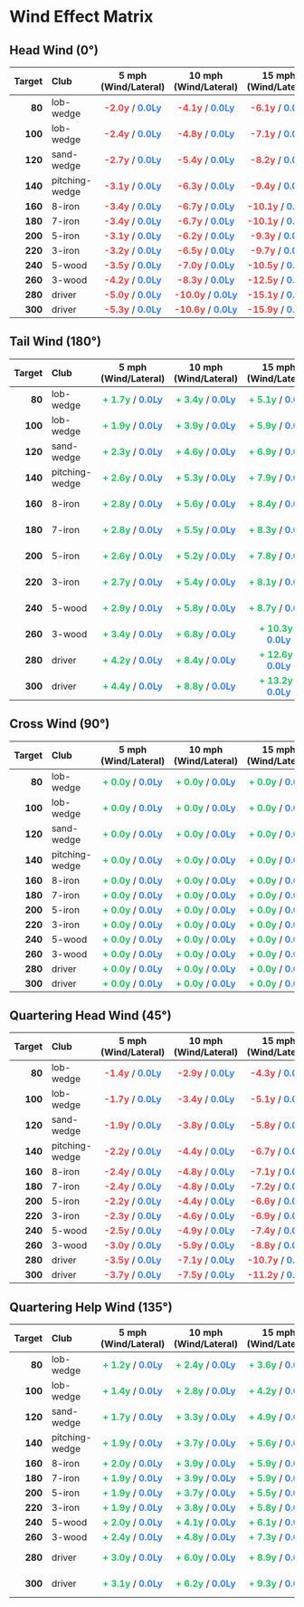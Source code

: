 # Wind Effect Matrix

## Head Wind (0°)

| Target | Club | 5 mph (Wind/Lateral) | 10 mph (Wind/Lateral) | 15 mph (Wind/Lateral) | 20 mph (Wind/Lateral) |
| ---: | :--- | :---: | :---: | :---: | :---: |
| **80** | lob-wedge | **<span style="color: #ef4444"> -2.0y</span>** / **<span style="color: #3b82f6"> 0.0Ly</span>** | **<span style="color: #ef4444"> -4.1y</span>** / **<span style="color: #3b82f6"> 0.0Ly</span>** | **<span style="color: #ef4444"> -6.1y</span>** / **<span style="color: #3b82f6"> 0.0Ly</span>** | **<span style="color: #ef4444"> -8.1y</span>** / **<span style="color: #3b82f6"> 0.0Ly</span>** |
| **100** | lob-wedge | **<span style="color: #ef4444"> -2.4y</span>** / **<span style="color: #3b82f6"> 0.0Ly</span>** | **<span style="color: #ef4444"> -4.8y</span>** / **<span style="color: #3b82f6"> 0.0Ly</span>** | **<span style="color: #ef4444"> -7.1y</span>** / **<span style="color: #3b82f6"> 0.0Ly</span>** | **<span style="color: #ef4444"> -9.5y</span>** / **<span style="color: #3b82f6"> 0.0Ly</span>** |
| **120** | sand-wedge | **<span style="color: #ef4444"> -2.7y</span>** / **<span style="color: #3b82f6"> 0.0Ly</span>** | **<span style="color: #ef4444"> -5.4y</span>** / **<span style="color: #3b82f6"> 0.0Ly</span>** | **<span style="color: #ef4444"> -8.2y</span>** / **<span style="color: #3b82f6"> 0.0Ly</span>** | **<span style="color: #ef4444">-10.9y</span>** / **<span style="color: #3b82f6"> 0.0Ly</span>** |
| **140** | pitching-wedge | **<span style="color: #ef4444"> -3.1y</span>** / **<span style="color: #3b82f6"> 0.0Ly</span>** | **<span style="color: #ef4444"> -6.3y</span>** / **<span style="color: #3b82f6"> 0.0Ly</span>** | **<span style="color: #ef4444"> -9.4y</span>** / **<span style="color: #3b82f6"> 0.0Ly</span>** | **<span style="color: #ef4444">-12.6y</span>** / **<span style="color: #3b82f6"> 0.0Ly</span>** |
| **160** | 8-iron | **<span style="color: #ef4444"> -3.4y</span>** / **<span style="color: #3b82f6"> 0.0Ly</span>** | **<span style="color: #ef4444"> -6.7y</span>** / **<span style="color: #3b82f6"> 0.0Ly</span>** | **<span style="color: #ef4444">-10.1y</span>** / **<span style="color: #3b82f6"> 0.0Ly</span>** | **<span style="color: #ef4444">-13.4y</span>** / **<span style="color: #3b82f6"> 0.0Ly</span>** |
| **180** | 7-iron | **<span style="color: #ef4444"> -3.4y</span>** / **<span style="color: #3b82f6"> 0.0Ly</span>** | **<span style="color: #ef4444"> -6.7y</span>** / **<span style="color: #3b82f6"> 0.0Ly</span>** | **<span style="color: #ef4444">-10.1y</span>** / **<span style="color: #3b82f6"> 0.0Ly</span>** | **<span style="color: #ef4444">-13.5y</span>** / **<span style="color: #3b82f6"> 0.0Ly</span>** |
| **200** | 5-iron | **<span style="color: #ef4444"> -3.1y</span>** / **<span style="color: #3b82f6"> 0.0Ly</span>** | **<span style="color: #ef4444"> -6.2y</span>** / **<span style="color: #3b82f6"> 0.0Ly</span>** | **<span style="color: #ef4444"> -9.3y</span>** / **<span style="color: #3b82f6"> 0.0Ly</span>** | **<span style="color: #ef4444">-12.4y</span>** / **<span style="color: #3b82f6"> 0.0Ly</span>** |
| **220** | 3-iron | **<span style="color: #ef4444"> -3.2y</span>** / **<span style="color: #3b82f6"> 0.0Ly</span>** | **<span style="color: #ef4444"> -6.5y</span>** / **<span style="color: #3b82f6"> 0.0Ly</span>** | **<span style="color: #ef4444"> -9.7y</span>** / **<span style="color: #3b82f6"> 0.0Ly</span>** | **<span style="color: #ef4444">-13.0y</span>** / **<span style="color: #3b82f6"> 0.0Ly</span>** |
| **240** | 5-wood | **<span style="color: #ef4444"> -3.5y</span>** / **<span style="color: #3b82f6"> 0.0Ly</span>** | **<span style="color: #ef4444"> -7.0y</span>** / **<span style="color: #3b82f6"> 0.0Ly</span>** | **<span style="color: #ef4444">-10.5y</span>** / **<span style="color: #3b82f6"> 0.0Ly</span>** | **<span style="color: #ef4444">-14.0y</span>** / **<span style="color: #3b82f6"> 0.0Ly</span>** |
| **260** | 3-wood | **<span style="color: #ef4444"> -4.2y</span>** / **<span style="color: #3b82f6"> 0.0Ly</span>** | **<span style="color: #ef4444"> -8.3y</span>** / **<span style="color: #3b82f6"> 0.0Ly</span>** | **<span style="color: #ef4444">-12.5y</span>** / **<span style="color: #3b82f6"> 0.0Ly</span>** | **<span style="color: #ef4444">-16.6y</span>** / **<span style="color: #3b82f6"> 0.0Ly</span>** |
| **280** | driver | **<span style="color: #ef4444"> -5.0y</span>** / **<span style="color: #3b82f6"> 0.0Ly</span>** | **<span style="color: #ef4444">-10.0y</span>** / **<span style="color: #3b82f6"> 0.0Ly</span>** | **<span style="color: #ef4444">-15.1y</span>** / **<span style="color: #3b82f6"> 0.0Ly</span>** | **<span style="color: #ef4444">-20.1y</span>** / **<span style="color: #3b82f6"> 0.0Ly</span>** |
| **300** | driver | **<span style="color: #ef4444"> -5.3y</span>** / **<span style="color: #3b82f6"> 0.0Ly</span>** | **<span style="color: #ef4444">-10.6y</span>** / **<span style="color: #3b82f6"> 0.0Ly</span>** | **<span style="color: #ef4444">-15.9y</span>** / **<span style="color: #3b82f6"> 0.0Ly</span>** | **<span style="color: #ef4444">-21.1y</span>** / **<span style="color: #3b82f6"> 0.0Ly</span>** |


## Tail Wind (180°)

| Target | Club | 5 mph (Wind/Lateral) | 10 mph (Wind/Lateral) | 15 mph (Wind/Lateral) | 20 mph (Wind/Lateral) |
| ---: | :--- | :---: | :---: | :---: | :---: |
| **80** | lob-wedge | **<span style="color: #22c55e">+  1.7y</span>** / **<span style="color: #3b82f6"> 0.0Ly</span>** | **<span style="color: #22c55e">+  3.4y</span>** / **<span style="color: #3b82f6"> 0.0Ly</span>** | **<span style="color: #22c55e">+  5.1y</span>** / **<span style="color: #3b82f6"> 0.0Ly</span>** | **<span style="color: #22c55e">+  6.8y</span>** / **<span style="color: #3b82f6"> 0.0Ly</span>** |
| **100** | lob-wedge | **<span style="color: #22c55e">+  1.9y</span>** / **<span style="color: #3b82f6"> 0.0Ly</span>** | **<span style="color: #22c55e">+  3.9y</span>** / **<span style="color: #3b82f6"> 0.0Ly</span>** | **<span style="color: #22c55e">+  5.9y</span>** / **<span style="color: #3b82f6"> 0.0Ly</span>** | **<span style="color: #22c55e">+  7.9y</span>** / **<span style="color: #3b82f6"> 0.0Ly</span>** |
| **120** | sand-wedge | **<span style="color: #22c55e">+  2.3y</span>** / **<span style="color: #3b82f6"> 0.0Ly</span>** | **<span style="color: #22c55e">+  4.6y</span>** / **<span style="color: #3b82f6"> 0.0Ly</span>** | **<span style="color: #22c55e">+  6.9y</span>** / **<span style="color: #3b82f6"> 0.0Ly</span>** | **<span style="color: #22c55e">+  9.2y</span>** / **<span style="color: #3b82f6"> 0.0Ly</span>** |
| **140** | pitching-wedge | **<span style="color: #22c55e">+  2.6y</span>** / **<span style="color: #3b82f6"> 0.0Ly</span>** | **<span style="color: #22c55e">+  5.3y</span>** / **<span style="color: #3b82f6"> 0.0Ly</span>** | **<span style="color: #22c55e">+  7.9y</span>** / **<span style="color: #3b82f6"> 0.0Ly</span>** | **<span style="color: #22c55e">+ 10.5y</span>** / **<span style="color: #3b82f6"> 0.0Ly</span>** |
| **160** | 8-iron | **<span style="color: #22c55e">+  2.8y</span>** / **<span style="color: #3b82f6"> 0.0Ly</span>** | **<span style="color: #22c55e">+  5.6y</span>** / **<span style="color: #3b82f6"> 0.0Ly</span>** | **<span style="color: #22c55e">+  8.4y</span>** / **<span style="color: #3b82f6"> 0.0Ly</span>** | **<span style="color: #22c55e">+ 11.2y</span>** / **<span style="color: #3b82f6"> 0.0Ly</span>** |
| **180** | 7-iron | **<span style="color: #22c55e">+  2.8y</span>** / **<span style="color: #3b82f6"> 0.0Ly</span>** | **<span style="color: #22c55e">+  5.5y</span>** / **<span style="color: #3b82f6"> 0.0Ly</span>** | **<span style="color: #22c55e">+  8.3y</span>** / **<span style="color: #3b82f6"> 0.0Ly</span>** | **<span style="color: #22c55e">+ 11.1y</span>** / **<span style="color: #3b82f6"> 0.0Ly</span>** |
| **200** | 5-iron | **<span style="color: #22c55e">+  2.6y</span>** / **<span style="color: #3b82f6"> 0.0Ly</span>** | **<span style="color: #22c55e">+  5.2y</span>** / **<span style="color: #3b82f6"> 0.0Ly</span>** | **<span style="color: #22c55e">+  7.8y</span>** / **<span style="color: #3b82f6"> 0.0Ly</span>** | **<span style="color: #22c55e">+ 10.4y</span>** / **<span style="color: #3b82f6"> 0.0Ly</span>** |
| **220** | 3-iron | **<span style="color: #22c55e">+  2.7y</span>** / **<span style="color: #3b82f6"> 0.0Ly</span>** | **<span style="color: #22c55e">+  5.4y</span>** / **<span style="color: #3b82f6"> 0.0Ly</span>** | **<span style="color: #22c55e">+  8.1y</span>** / **<span style="color: #3b82f6"> 0.0Ly</span>** | **<span style="color: #22c55e">+ 10.8y</span>** / **<span style="color: #3b82f6"> 0.0Ly</span>** |
| **240** | 5-wood | **<span style="color: #22c55e">+  2.9y</span>** / **<span style="color: #3b82f6"> 0.0Ly</span>** | **<span style="color: #22c55e">+  5.8y</span>** / **<span style="color: #3b82f6"> 0.0Ly</span>** | **<span style="color: #22c55e">+  8.7y</span>** / **<span style="color: #3b82f6"> 0.0Ly</span>** | **<span style="color: #22c55e">+ 11.6y</span>** / **<span style="color: #3b82f6"> 0.0Ly</span>** |
| **260** | 3-wood | **<span style="color: #22c55e">+  3.4y</span>** / **<span style="color: #3b82f6"> 0.0Ly</span>** | **<span style="color: #22c55e">+  6.8y</span>** / **<span style="color: #3b82f6"> 0.0Ly</span>** | **<span style="color: #22c55e">+ 10.3y</span>** / **<span style="color: #3b82f6"> 0.0Ly</span>** | **<span style="color: #22c55e">+ 13.7y</span>** / **<span style="color: #3b82f6"> 0.0Ly</span>** |
| **280** | driver | **<span style="color: #22c55e">+  4.2y</span>** / **<span style="color: #3b82f6"> 0.0Ly</span>** | **<span style="color: #22c55e">+  8.4y</span>** / **<span style="color: #3b82f6"> 0.0Ly</span>** | **<span style="color: #22c55e">+ 12.6y</span>** / **<span style="color: #3b82f6"> 0.0Ly</span>** | **<span style="color: #22c55e">+ 16.8y</span>** / **<span style="color: #3b82f6"> 0.0Ly</span>** |
| **300** | driver | **<span style="color: #22c55e">+  4.4y</span>** / **<span style="color: #3b82f6"> 0.0Ly</span>** | **<span style="color: #22c55e">+  8.8y</span>** / **<span style="color: #3b82f6"> 0.0Ly</span>** | **<span style="color: #22c55e">+ 13.2y</span>** / **<span style="color: #3b82f6"> 0.0Ly</span>** | **<span style="color: #22c55e">+ 17.6y</span>** / **<span style="color: #3b82f6"> 0.0Ly</span>** |


## Cross Wind (90°)

| Target | Club | 5 mph (Wind/Lateral) | 10 mph (Wind/Lateral) | 15 mph (Wind/Lateral) | 20 mph (Wind/Lateral) |
| ---: | :--- | :---: | :---: | :---: | :---: |
| **80** | lob-wedge | **<span style="color: #22c55e">+  0.0y</span>** / **<span style="color: #3b82f6"> 0.0Ly</span>** | **<span style="color: #22c55e">+  0.0y</span>** / **<span style="color: #3b82f6"> 0.0Ly</span>** | **<span style="color: #22c55e">+  0.0y</span>** / **<span style="color: #3b82f6"> 0.0Ly</span>** | **<span style="color: #22c55e">+  0.0y</span>** / **<span style="color: #3b82f6"> 0.0Ly</span>** |
| **100** | lob-wedge | **<span style="color: #22c55e">+  0.0y</span>** / **<span style="color: #3b82f6"> 0.0Ly</span>** | **<span style="color: #22c55e">+  0.0y</span>** / **<span style="color: #3b82f6"> 0.0Ly</span>** | **<span style="color: #22c55e">+  0.0y</span>** / **<span style="color: #3b82f6"> 0.0Ly</span>** | **<span style="color: #22c55e">+  0.0y</span>** / **<span style="color: #3b82f6"> 0.0Ly</span>** |
| **120** | sand-wedge | **<span style="color: #22c55e">+  0.0y</span>** / **<span style="color: #3b82f6"> 0.0Ly</span>** | **<span style="color: #22c55e">+  0.0y</span>** / **<span style="color: #3b82f6"> 0.0Ly</span>** | **<span style="color: #22c55e">+  0.0y</span>** / **<span style="color: #3b82f6"> 0.0Ly</span>** | **<span style="color: #22c55e">+  0.0y</span>** / **<span style="color: #3b82f6"> 0.0Ly</span>** |
| **140** | pitching-wedge | **<span style="color: #22c55e">+  0.0y</span>** / **<span style="color: #3b82f6"> 0.0Ly</span>** | **<span style="color: #22c55e">+  0.0y</span>** / **<span style="color: #3b82f6"> 0.0Ly</span>** | **<span style="color: #22c55e">+  0.0y</span>** / **<span style="color: #3b82f6"> 0.0Ly</span>** | **<span style="color: #22c55e">+  0.0y</span>** / **<span style="color: #3b82f6"> 0.0Ly</span>** |
| **160** | 8-iron | **<span style="color: #22c55e">+  0.0y</span>** / **<span style="color: #3b82f6"> 0.0Ly</span>** | **<span style="color: #22c55e">+  0.0y</span>** / **<span style="color: #3b82f6"> 0.0Ly</span>** | **<span style="color: #22c55e">+  0.0y</span>** / **<span style="color: #3b82f6"> 0.0Ly</span>** | **<span style="color: #22c55e">+  0.0y</span>** / **<span style="color: #3b82f6"> 0.0Ly</span>** |
| **180** | 7-iron | **<span style="color: #22c55e">+  0.0y</span>** / **<span style="color: #3b82f6"> 0.0Ly</span>** | **<span style="color: #22c55e">+  0.0y</span>** / **<span style="color: #3b82f6"> 0.0Ly</span>** | **<span style="color: #22c55e">+  0.0y</span>** / **<span style="color: #3b82f6"> 0.0Ly</span>** | **<span style="color: #22c55e">+  0.0y</span>** / **<span style="color: #3b82f6"> 0.0Ly</span>** |
| **200** | 5-iron | **<span style="color: #22c55e">+  0.0y</span>** / **<span style="color: #3b82f6"> 0.0Ly</span>** | **<span style="color: #22c55e">+  0.0y</span>** / **<span style="color: #3b82f6"> 0.0Ly</span>** | **<span style="color: #22c55e">+  0.0y</span>** / **<span style="color: #3b82f6"> 0.0Ly</span>** | **<span style="color: #22c55e">+  0.0y</span>** / **<span style="color: #3b82f6"> 0.0Ly</span>** |
| **220** | 3-iron | **<span style="color: #22c55e">+  0.0y</span>** / **<span style="color: #3b82f6"> 0.0Ly</span>** | **<span style="color: #22c55e">+  0.0y</span>** / **<span style="color: #3b82f6"> 0.0Ly</span>** | **<span style="color: #22c55e">+  0.0y</span>** / **<span style="color: #3b82f6"> 0.0Ly</span>** | **<span style="color: #22c55e">+  0.0y</span>** / **<span style="color: #3b82f6"> 0.0Ly</span>** |
| **240** | 5-wood | **<span style="color: #22c55e">+  0.0y</span>** / **<span style="color: #3b82f6"> 0.0Ly</span>** | **<span style="color: #22c55e">+  0.0y</span>** / **<span style="color: #3b82f6"> 0.0Ly</span>** | **<span style="color: #22c55e">+  0.0y</span>** / **<span style="color: #3b82f6"> 0.0Ly</span>** | **<span style="color: #22c55e">+  0.0y</span>** / **<span style="color: #3b82f6"> 0.0Ly</span>** |
| **260** | 3-wood | **<span style="color: #22c55e">+  0.0y</span>** / **<span style="color: #3b82f6"> 0.0Ly</span>** | **<span style="color: #22c55e">+  0.0y</span>** / **<span style="color: #3b82f6"> 0.0Ly</span>** | **<span style="color: #22c55e">+  0.0y</span>** / **<span style="color: #3b82f6"> 0.0Ly</span>** | **<span style="color: #22c55e">+  0.0y</span>** / **<span style="color: #3b82f6"> 0.0Ly</span>** |
| **280** | driver | **<span style="color: #22c55e">+  0.0y</span>** / **<span style="color: #3b82f6"> 0.0Ly</span>** | **<span style="color: #22c55e">+  0.0y</span>** / **<span style="color: #3b82f6"> 0.0Ly</span>** | **<span style="color: #22c55e">+  0.0y</span>** / **<span style="color: #3b82f6"> 0.0Ly</span>** | **<span style="color: #22c55e">+  0.0y</span>** / **<span style="color: #3b82f6"> 0.0Ly</span>** |
| **300** | driver | **<span style="color: #22c55e">+  0.0y</span>** / **<span style="color: #3b82f6"> 0.0Ly</span>** | **<span style="color: #22c55e">+  0.0y</span>** / **<span style="color: #3b82f6"> 0.0Ly</span>** | **<span style="color: #22c55e">+  0.0y</span>** / **<span style="color: #3b82f6"> 0.0Ly</span>** | **<span style="color: #22c55e">+  0.0y</span>** / **<span style="color: #3b82f6"> 0.0Ly</span>** |


## Quartering Head Wind (45°)

| Target | Club | 5 mph (Wind/Lateral) | 10 mph (Wind/Lateral) | 15 mph (Wind/Lateral) | 20 mph (Wind/Lateral) |
| ---: | :--- | :---: | :---: | :---: | :---: |
| **80** | lob-wedge | **<span style="color: #ef4444"> -1.4y</span>** / **<span style="color: #3b82f6"> 0.0Ly</span>** | **<span style="color: #ef4444"> -2.9y</span>** / **<span style="color: #3b82f6"> 0.0Ly</span>** | **<span style="color: #ef4444"> -4.3y</span>** / **<span style="color: #3b82f6"> 0.0Ly</span>** | **<span style="color: #ef4444"> -5.7y</span>** / **<span style="color: #3b82f6"> 0.0Ly</span>** |
| **100** | lob-wedge | **<span style="color: #ef4444"> -1.7y</span>** / **<span style="color: #3b82f6"> 0.0Ly</span>** | **<span style="color: #ef4444"> -3.4y</span>** / **<span style="color: #3b82f6"> 0.0Ly</span>** | **<span style="color: #ef4444"> -5.1y</span>** / **<span style="color: #3b82f6"> 0.0Ly</span>** | **<span style="color: #ef4444"> -6.7y</span>** / **<span style="color: #3b82f6"> 0.0Ly</span>** |
| **120** | sand-wedge | **<span style="color: #ef4444"> -1.9y</span>** / **<span style="color: #3b82f6"> 0.0Ly</span>** | **<span style="color: #ef4444"> -3.8y</span>** / **<span style="color: #3b82f6"> 0.0Ly</span>** | **<span style="color: #ef4444"> -5.8y</span>** / **<span style="color: #3b82f6"> 0.0Ly</span>** | **<span style="color: #ef4444"> -7.7y</span>** / **<span style="color: #3b82f6"> 0.0Ly</span>** |
| **140** | pitching-wedge | **<span style="color: #ef4444"> -2.2y</span>** / **<span style="color: #3b82f6"> 0.0Ly</span>** | **<span style="color: #ef4444"> -4.4y</span>** / **<span style="color: #3b82f6"> 0.0Ly</span>** | **<span style="color: #ef4444"> -6.7y</span>** / **<span style="color: #3b82f6"> 0.0Ly</span>** | **<span style="color: #ef4444"> -8.9y</span>** / **<span style="color: #3b82f6"> 0.0Ly</span>** |
| **160** | 8-iron | **<span style="color: #ef4444"> -2.4y</span>** / **<span style="color: #3b82f6"> 0.0Ly</span>** | **<span style="color: #ef4444"> -4.8y</span>** / **<span style="color: #3b82f6"> 0.0Ly</span>** | **<span style="color: #ef4444"> -7.1y</span>** / **<span style="color: #3b82f6"> 0.0Ly</span>** | **<span style="color: #ef4444"> -9.5y</span>** / **<span style="color: #3b82f6"> 0.0Ly</span>** |
| **180** | 7-iron | **<span style="color: #ef4444"> -2.4y</span>** / **<span style="color: #3b82f6"> 0.0Ly</span>** | **<span style="color: #ef4444"> -4.8y</span>** / **<span style="color: #3b82f6"> 0.0Ly</span>** | **<span style="color: #ef4444"> -7.2y</span>** / **<span style="color: #3b82f6"> 0.0Ly</span>** | **<span style="color: #ef4444"> -9.5y</span>** / **<span style="color: #3b82f6"> 0.0Ly</span>** |
| **200** | 5-iron | **<span style="color: #ef4444"> -2.2y</span>** / **<span style="color: #3b82f6"> 0.0Ly</span>** | **<span style="color: #ef4444"> -4.4y</span>** / **<span style="color: #3b82f6"> 0.0Ly</span>** | **<span style="color: #ef4444"> -6.6y</span>** / **<span style="color: #3b82f6"> 0.0Ly</span>** | **<span style="color: #ef4444"> -8.8y</span>** / **<span style="color: #3b82f6"> 0.0Ly</span>** |
| **220** | 3-iron | **<span style="color: #ef4444"> -2.3y</span>** / **<span style="color: #3b82f6"> 0.0Ly</span>** | **<span style="color: #ef4444"> -4.6y</span>** / **<span style="color: #3b82f6"> 0.0Ly</span>** | **<span style="color: #ef4444"> -6.9y</span>** / **<span style="color: #3b82f6"> 0.0Ly</span>** | **<span style="color: #ef4444"> -9.2y</span>** / **<span style="color: #3b82f6"> 0.0Ly</span>** |
| **240** | 5-wood | **<span style="color: #ef4444"> -2.5y</span>** / **<span style="color: #3b82f6"> 0.0Ly</span>** | **<span style="color: #ef4444"> -4.9y</span>** / **<span style="color: #3b82f6"> 0.0Ly</span>** | **<span style="color: #ef4444"> -7.4y</span>** / **<span style="color: #3b82f6"> 0.0Ly</span>** | **<span style="color: #ef4444"> -9.9y</span>** / **<span style="color: #3b82f6"> 0.0Ly</span>** |
| **260** | 3-wood | **<span style="color: #ef4444"> -3.0y</span>** / **<span style="color: #3b82f6"> 0.0Ly</span>** | **<span style="color: #ef4444"> -5.9y</span>** / **<span style="color: #3b82f6"> 0.0Ly</span>** | **<span style="color: #ef4444"> -8.8y</span>** / **<span style="color: #3b82f6"> 0.0Ly</span>** | **<span style="color: #ef4444">-11.7y</span>** / **<span style="color: #3b82f6"> 0.0Ly</span>** |
| **280** | driver | **<span style="color: #ef4444"> -3.5y</span>** / **<span style="color: #3b82f6"> 0.0Ly</span>** | **<span style="color: #ef4444"> -7.1y</span>** / **<span style="color: #3b82f6"> 0.0Ly</span>** | **<span style="color: #ef4444">-10.7y</span>** / **<span style="color: #3b82f6"> 0.0Ly</span>** | **<span style="color: #ef4444">-14.2y</span>** / **<span style="color: #3b82f6"> 0.0Ly</span>** |
| **300** | driver | **<span style="color: #ef4444"> -3.7y</span>** / **<span style="color: #3b82f6"> 0.0Ly</span>** | **<span style="color: #ef4444"> -7.5y</span>** / **<span style="color: #3b82f6"> 0.0Ly</span>** | **<span style="color: #ef4444">-11.2y</span>** / **<span style="color: #3b82f6"> 0.0Ly</span>** | **<span style="color: #ef4444">-14.9y</span>** / **<span style="color: #3b82f6"> 0.0Ly</span>** |


## Quartering Help Wind (135°)

| Target | Club | 5 mph (Wind/Lateral) | 10 mph (Wind/Lateral) | 15 mph (Wind/Lateral) | 20 mph (Wind/Lateral) |
| ---: | :--- | :---: | :---: | :---: | :---: |
| **80** | lob-wedge | **<span style="color: #22c55e">+  1.2y</span>** / **<span style="color: #3b82f6"> 0.0Ly</span>** | **<span style="color: #22c55e">+  2.4y</span>** / **<span style="color: #3b82f6"> 0.0Ly</span>** | **<span style="color: #22c55e">+  3.6y</span>** / **<span style="color: #3b82f6"> 0.0Ly</span>** | **<span style="color: #22c55e">+  4.8y</span>** / **<span style="color: #3b82f6"> 0.0Ly</span>** |
| **100** | lob-wedge | **<span style="color: #22c55e">+  1.4y</span>** / **<span style="color: #3b82f6"> 0.0Ly</span>** | **<span style="color: #22c55e">+  2.8y</span>** / **<span style="color: #3b82f6"> 0.0Ly</span>** | **<span style="color: #22c55e">+  4.2y</span>** / **<span style="color: #3b82f6"> 0.0Ly</span>** | **<span style="color: #22c55e">+  5.6y</span>** / **<span style="color: #3b82f6"> 0.0Ly</span>** |
| **120** | sand-wedge | **<span style="color: #22c55e">+  1.7y</span>** / **<span style="color: #3b82f6"> 0.0Ly</span>** | **<span style="color: #22c55e">+  3.3y</span>** / **<span style="color: #3b82f6"> 0.0Ly</span>** | **<span style="color: #22c55e">+  4.9y</span>** / **<span style="color: #3b82f6"> 0.0Ly</span>** | **<span style="color: #22c55e">+  6.5y</span>** / **<span style="color: #3b82f6"> 0.0Ly</span>** |
| **140** | pitching-wedge | **<span style="color: #22c55e">+  1.9y</span>** / **<span style="color: #3b82f6"> 0.0Ly</span>** | **<span style="color: #22c55e">+  3.7y</span>** / **<span style="color: #3b82f6"> 0.0Ly</span>** | **<span style="color: #22c55e">+  5.6y</span>** / **<span style="color: #3b82f6"> 0.0Ly</span>** | **<span style="color: #22c55e">+  7.4y</span>** / **<span style="color: #3b82f6"> 0.0Ly</span>** |
| **160** | 8-iron | **<span style="color: #22c55e">+  2.0y</span>** / **<span style="color: #3b82f6"> 0.0Ly</span>** | **<span style="color: #22c55e">+  3.9y</span>** / **<span style="color: #3b82f6"> 0.0Ly</span>** | **<span style="color: #22c55e">+  5.9y</span>** / **<span style="color: #3b82f6"> 0.0Ly</span>** | **<span style="color: #22c55e">+  7.9y</span>** / **<span style="color: #3b82f6"> 0.0Ly</span>** |
| **180** | 7-iron | **<span style="color: #22c55e">+  1.9y</span>** / **<span style="color: #3b82f6"> 0.0Ly</span>** | **<span style="color: #22c55e">+  3.9y</span>** / **<span style="color: #3b82f6"> 0.0Ly</span>** | **<span style="color: #22c55e">+  5.9y</span>** / **<span style="color: #3b82f6"> 0.0Ly</span>** | **<span style="color: #22c55e">+  7.9y</span>** / **<span style="color: #3b82f6"> 0.0Ly</span>** |
| **200** | 5-iron | **<span style="color: #22c55e">+  1.9y</span>** / **<span style="color: #3b82f6"> 0.0Ly</span>** | **<span style="color: #22c55e">+  3.7y</span>** / **<span style="color: #3b82f6"> 0.0Ly</span>** | **<span style="color: #22c55e">+  5.5y</span>** / **<span style="color: #3b82f6"> 0.0Ly</span>** | **<span style="color: #22c55e">+  7.4y</span>** / **<span style="color: #3b82f6"> 0.0Ly</span>** |
| **220** | 3-iron | **<span style="color: #22c55e">+  1.9y</span>** / **<span style="color: #3b82f6"> 0.0Ly</span>** | **<span style="color: #22c55e">+  3.8y</span>** / **<span style="color: #3b82f6"> 0.0Ly</span>** | **<span style="color: #22c55e">+  5.8y</span>** / **<span style="color: #3b82f6"> 0.0Ly</span>** | **<span style="color: #22c55e">+  7.7y</span>** / **<span style="color: #3b82f6"> 0.0Ly</span>** |
| **240** | 5-wood | **<span style="color: #22c55e">+  2.0y</span>** / **<span style="color: #3b82f6"> 0.0Ly</span>** | **<span style="color: #22c55e">+  4.1y</span>** / **<span style="color: #3b82f6"> 0.0Ly</span>** | **<span style="color: #22c55e">+  6.1y</span>** / **<span style="color: #3b82f6"> 0.0Ly</span>** | **<span style="color: #22c55e">+  8.2y</span>** / **<span style="color: #3b82f6"> 0.0Ly</span>** |
| **260** | 3-wood | **<span style="color: #22c55e">+  2.4y</span>** / **<span style="color: #3b82f6"> 0.0Ly</span>** | **<span style="color: #22c55e">+  4.8y</span>** / **<span style="color: #3b82f6"> 0.0Ly</span>** | **<span style="color: #22c55e">+  7.3y</span>** / **<span style="color: #3b82f6"> 0.0Ly</span>** | **<span style="color: #22c55e">+  9.7y</span>** / **<span style="color: #3b82f6"> 0.0Ly</span>** |
| **280** | driver | **<span style="color: #22c55e">+  3.0y</span>** / **<span style="color: #3b82f6"> 0.0Ly</span>** | **<span style="color: #22c55e">+  6.0y</span>** / **<span style="color: #3b82f6"> 0.0Ly</span>** | **<span style="color: #22c55e">+  8.9y</span>** / **<span style="color: #3b82f6"> 0.0Ly</span>** | **<span style="color: #22c55e">+ 11.9y</span>** / **<span style="color: #3b82f6"> 0.0Ly</span>** |
| **300** | driver | **<span style="color: #22c55e">+  3.1y</span>** / **<span style="color: #3b82f6"> 0.0Ly</span>** | **<span style="color: #22c55e">+  6.2y</span>** / **<span style="color: #3b82f6"> 0.0Ly</span>** | **<span style="color: #22c55e">+  9.3y</span>** / **<span style="color: #3b82f6"> 0.0Ly</span>** | **<span style="color: #22c55e">+ 12.5y</span>** / **<span style="color: #3b82f6"> 0.0Ly</span>** |


